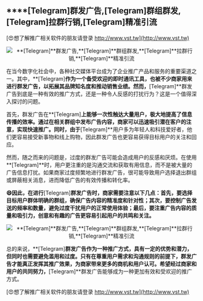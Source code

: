 ## ****[Telegram]**群发广告,**[Telegram]**群组群发,**[Telegram]**拉群行销,**[Telegram]**精准引流**

[😍想了解推广相关软件的朋友请登录 http://www.vst.tw](http://www.vst.tw)

 <center><img src="https://vst.tw/MP4/tuiguang/png/0.png" alt="**[Telegram]**群发广告,**[Telegram]**群组群发,**[Telegram]**拉群行销,**[Telegram]**精准引流"></center>

在当今数字化社会中，各种社交媒体平台成为了企业推广产品和服务的重要渠道之一。其中，**[Telegram]**作为一个备受欢迎的即时通讯工具，也被不少商家用来进行群发广告，以拓展其品牌知名度和推动销售业绩。然而，**[Telegram]**群发广告到底是一种有效的推广方式，还是一种令人反感的打扰行为？这是一个值得深入探讨的问题。

首先，群发广告在**[Telegram]**上能够一次性触达大量用户，极大地提高了信息传播的效率。通过在相关群组中发布广告内容，商家可以迅速吸引潜在客户的注意，实现快速推广。同时，由于**[Telegram]**用户多为年轻人和科技爱好者，他们更容易接受新事物和线上购物，因此群发广告也更容易获得目标用户的关注和回应。

然而，随之而来的问题是，过度的群发广告可能会造成用户的反感和厌烦。在使用**[Telegram]**时，用户更注重的是沟通交流和获取有用信息，而不是被大量的广告信息打扰。如果商家过度频繁地进行群发广告，很可能导致用户选择退出群组或屏蔽相关消息，进而降低广告的有效传播和转化率。

**😄因此，在进行**[Telegram]**群发广告时，商家需要注意以下几点：首先，要选择目标用户群体明确的群组，确保广告内容的精准度和针对性；其次，要控制广告发送的频率和数量，避免过度干扰用户的正常使用体验；最后，要注重广告内容的质量和吸引力，创意和有趣的广告更容易引起用户的共鸣和关注。**

 <center><img src="https://vst.tw/MP4/tuiguang/png/4.png" alt="**[Telegram]**群发广告,**[Telegram]**群组群发,**[Telegram]**拉群行销,**[Telegram]**精准引流"></center>

总的来说，**[Telegram]**群发广告作为一种推广方式，具有一定的优势和潜力，但同时也需要避免滥用和过度。只有在尊重用户需求和沟通规则的前提下，群发广告才能真正发挥其推广效果，为商家带来更多的商机和用户认可。希望经过商家和用户的共同努力，**[Telegram]**群发广告能够成为一种更加有效和受欢迎的推广方式。

[😍想了解推广相关软件的朋友请登录 http://www.vst.tw](http://www.vst.tw)



